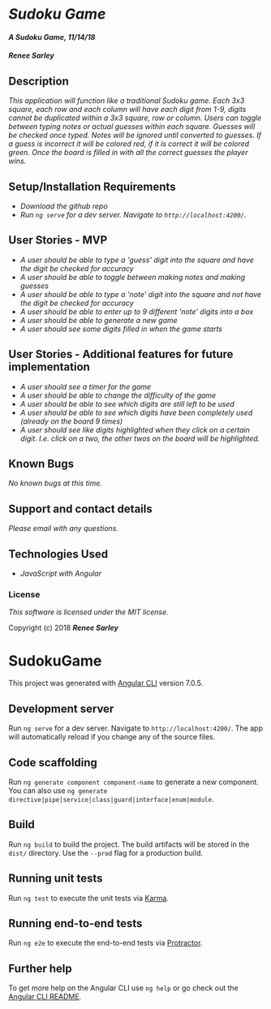 # _Sudoku Game_

#### _A Sudoku Game, 11/14/18_

#### _**Renee Sarley**_

## Description

_This application will function like a traditional Sudoku game. Each 3x3 square, each row and each column will have each digit from 1-9, digits cannot be duplicated within a 3x3 square, row or column. Users can toggle between typing notes or actual guesses within each square. Guesses will be checked once typed. Notes will be ignored until converted to guesses. If a guess is incorrect it will be colored red, if it is correct it will be colored green. Once the board is filled in with all the correct guesses the player wins._

## Setup/Installation Requirements

* _Download the github repo_
* _Run `ng serve` for a dev server. Navigate to `http://localhost:4200/`._

## User Stories - MVP

* _A user should be able to type a 'guess' digit into the square and have the digit be checked for accuracy_
* _A user should be able to toggle between making notes and making guesses_
* _A user should be able to type a 'note' digit into the square and not have the digit be checked for accuracy_
* _A user should be able to enter up to 9 different 'note' digits into a box_
* _A user should be able to generate a new game_
* _A user should see some digits filled in when the game starts_

## User Stories - Additional features for future implementation

* _A user should see a timer for the game_
* _A user should be able to change the difficulty of the game_
* _A user should be able to see which digits are still left to be used_
* _A user should be able to see which digits have been completely used (already on the board 9 times)_
* _A user should see like digits highlighted when they click on a certain digit. I.e. click on a two, the other twos on the board will be highlighted._

## Known Bugs

_No known bugs at this time._

## Support and contact details

_Please email with any questions._

## Technologies Used

* _JavaScript with Angular_

### License

*This software is licensed under the MIT license.*

Copyright (c) 2018 **_Renee Sarley_**




# SudokuGame

This project was generated with [Angular CLI](https://github.com/angular/angular-cli) version 7.0.5.

## Development server

Run `ng serve` for a dev server. Navigate to `http://localhost:4200/`. The app will automatically reload if you change any of the source files.

## Code scaffolding

Run `ng generate component component-name` to generate a new component. You can also use `ng generate directive|pipe|service|class|guard|interface|enum|module`.

## Build

Run `ng build` to build the project. The build artifacts will be stored in the `dist/` directory. Use the `--prod` flag for a production build.

## Running unit tests

Run `ng test` to execute the unit tests via [Karma](https://karma-runner.github.io).

## Running end-to-end tests

Run `ng e2e` to execute the end-to-end tests via [Protractor](http://www.protractortest.org/).

## Further help

To get more help on the Angular CLI use `ng help` or go check out the [Angular CLI README](https://github.com/angular/angular-cli/blob/master/README.md).
